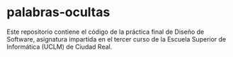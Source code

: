 # palabras-ocultas
Este repositorio contiene el código de la práctica final de Diseño de Software, asignatura impartida en el tercer curso de la Escuela Superior de Informática (UCLM) de Ciudad Real.
